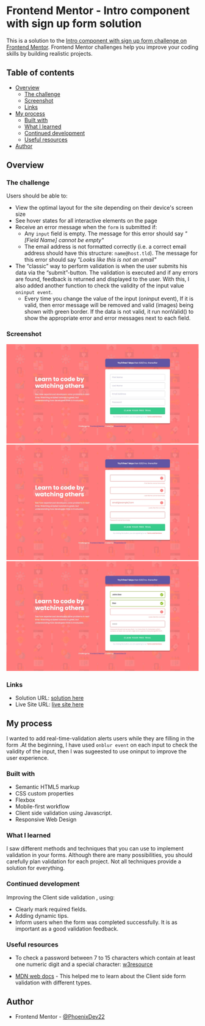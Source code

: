 # Frontend Mentor - Intro component with sign up form solution

This is a solution to the [Intro component with sign up form challenge on Frontend Mentor](https://www.frontendmentor.io/challenges/intro-component-with-signup-form-5cf91bd49edda32581d28fd1). Frontend Mentor challenges help you improve your coding skills by building realistic projects. 

## Table of contents

- [Overview](#overview)
  - [The challenge](#the-challenge)
  - [Screenshot](#screenshot)
  - [Links](#links)
- [My process](#my-process)
  - [Built with](#built-with)
  - [What I learned](#what-i-learned)
  - [Continued development](#continued-development)
  - [Useful resources](#useful-resources)
- [Author](#author)



## Overview

### The challenge

Users should be able to:

- View the optimal layout for the site depending on their device's screen size
- See hover states for all interactive elements on the page
- Receive an error message when the `form` is submitted if:
  - Any `input` field is empty. The message for this error should say *"[Field Name] cannot be empty"*
  - The email address is not formatted correctly (i.e. a correct email address should have this structure: `name@host.tld`). The message for this error should say *"Looks like this is not an email"*
- The “classic” way to perform validation is when the user submits his data via the “submit”-button. The validation is executed and if any errors are found, feedback is returned and displayed to the user. With this, I also added another function to check the validity  of the input value ``oninput event``. 
  - Every time  you change the value of the input (oninput event),  If it is valid, then error message will be removed and valid (images) being shown with green border. If the data is not valid, it run nonValid() to show the appropriate error and error messages next to each field.
  
### Screenshot

![](./images/Web%20capture_28-6-2022_192322_127.0.0.1.jpeg)
![](./images/Web%20capture_4-7-2022_93220_127.0.0.1.jpeg)
![](./images/Web%20capture_4-7-2022_93128_127.0.0.1.jpeg)


### Links

- Solution URL: [solution here ](https://github.com/PhoenixDev22/intro-component-sign-up-form)
- Live Site URL: [live site here](https://stirring-pastelito-644489.netlify.app/)

## My process
 I wanted to add real-time-validation alerts users while they are filling in the form .At the beginning, I have used ``onblur event`` on each input to check the validity of the input, then I was sugeested to use oninput to improve the user experience.

### Built with

- Semantic HTML5 markup
- CSS custom properties
- Flexbox
- Mobile-first workflow
- Client side validation using Javascript.
- Responsive Web Design



### What I learned

I saw different methods and techniques that you can use to implement validation in your forms. Although there are many possibilities, you should carefully plan validation for each project. Not all techniques provide a solution for everything.


### Continued development

Improving the Client side validation , using:
- Clearly mark required fields.
- Adding dynamic tips.
- Inform users when the form was completed successfully. It is as important as a good validation feedback.


### Useful resources
- To check a password between 7 to 15 characters which contain at least one numeric digit and a special character:
[w3resource](https://w3resource.com/javascript/form/password-validation.php#:~:text=%20Password%20validation%20%201%20Check%20a%20password,numeric%20digit%20and%20a%20special%20character.%20More%20)

- [MDN web docs](https://developer.mozilla.org/en-US/docs/Learn/Forms/Form_validation) - This helped me to learn about the Client side form validation with different types.



## Author

- Frontend Mentor - [@PhoenixDev22](https://www.frontendmentor.io/profile/PhoenixDev22)


